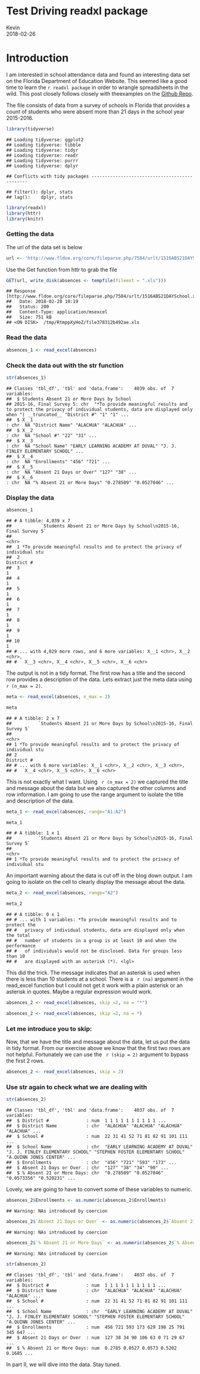 # Test Driving readxl package
Kevin  
2018-02-26  

# Introduction



I am interested in school attendance data and found an interesting data set on the Florida Department of Education Website. This seemed like a good time to learn the ` r readxl package ` in order to wrangle spreadsheets in the wild. This post closely follows closely with theexamples on the [Github Repo](https://github.com/tidyverse/readxl). 

The file consists of data from a survey of schools in Florida that provides a count of students who were absent more than 21 days in the school year 2015-2016. 


```r
library(tidyverse)
```

```
## Loading tidyverse: ggplot2
## Loading tidyverse: tibble
## Loading tidyverse: tidyr
## Loading tidyverse: readr
## Loading tidyverse: purrr
## Loading tidyverse: dplyr
```

```
## Conflicts with tidy packages ----------------------------------------------
```

```
## filter(): dplyr, stats
## lag():    dplyr, stats
```

```r
library(readxl)
library(httr)
library(knitr)
```

### Getting the data

The url of the data set is below

```r
url <- 'http://www.fldoe.org/core/fileparse.php/7584/urlt/1516ABS21DAYSchool.xls'
```

Use the Get function from httr to grab the file

```r
GET(url, write_disk(absences <- tempfile(fileext = ".xls")))
```

```
## Response [http://www.fldoe.org/core/fileparse.php/7584/urlt/1516ABS21DAYSchool.xls]
##   Date: 2018-02-28 10:19
##   Status: 200
##   Content-Type: application/msexcel
##   Size: 751 kB
## <ON DISK>  /tmp/RtmppXyHoZ/file378312b492ae.xls
```



### Read the data

```r
absences_1 <- read_excel(absences)
```

### Check the data out with the str function

```r
str(absences_1)
```

```
## Classes 'tbl_df', 'tbl' and 'data.frame':	4039 obs. of  7 variables:
##  $ Students Absent 21 or More Days by School
## 2015-16, Final Survey 5: chr  "*To provide meaningful results and to protect the privacy of individual students, data are displayed only when "| __truncated__ "District #" "1" "1" ...
##  $ X__1                                                              : chr  NA "District Name" "ALACHUA" "ALACHUA" ...
##  $ X__2                                                              : chr  NA "School #" "22" "31" ...
##  $ X__3                                                              : chr  NA "School Name" "EARLY LEARNING ACADEMY AT DUVAL" "J. J. FINLEY ELEMENTARY SCHOOL" ...
##  $ X__4                                                              : chr  NA "Enrollments" "456" "721" ...
##  $ X__5                                                              : chr  NA "Absent 21 Days or Over" "127" "38" ...
##  $ X__6                                                              : chr  NA "% Absent 21 or More Days" "0.278509" "0.0527046" ...
```


### Display the data

```r
absences_1
```

```
## # A tibble: 4,039 x 7
##           `Students Absent 21 or More Days by School\n2015-16, Final Survey 5`
##                                                                          <chr>
##  1 *To provide meaningful results and to protect the privacy of individual stu
##  2                                                                  District #
##  3                                                                           1
##  4                                                                           1
##  5                                                                           1
##  6                                                                           1
##  7                                                                           1
##  8                                                                           1
##  9                                                                           1
## 10                                                                           1
## # ... with 4,029 more rows, and 6 more variables: X__1 <chr>, X__2 <chr>,
## #   X__3 <chr>, X__4 <chr>, X__5 <chr>, X__6 <chr>
```

The output is not in a tidy format. The first row has a title and the second row provides a description of the data. Lets extract just the meta data using ` r (n_max = 2)`.  


```r
meta <- read_excel(absences, n_max = 2)

meta
```

```
## # A tibble: 2 x 7
##          `Students Absent 21 or More Days by School\n2015-16, Final Survey 5`
##                                                                         <chr>
## 1 *To provide meaningful results and to protect the privacy of individual stu
## 2                                                                  District #
## # ... with 6 more variables: X__1 <chr>, X__2 <chr>, X__3 <chr>,
## #   X__4 <chr>, X__5 <chr>, X__6 <chr>
```

This is not exactly what I want. Using ` r (n_max = 2)` we captured the title and message about the data but we also captured the other columns and row information.  I am going to use the range argument to isolate the title and description of the data. 


```r
meta_1 <- read_excel(absences, range="A1:A2")

meta_1
```

```
## # A tibble: 1 x 1
##          `Students Absent 21 or More Days by School\n2015-16, Final Survey 5`
##                                                                         <chr>
## 1 *To provide meaningful results and to protect the privacy of individual stu
```

An important warning about the data is cut off in the blog down output. I am going to isolate on the cell to clearly display the message about the data. 


```r
meta_2 <- read_excel(absences, range="A2")

meta_2
```

```
## # A tibble: 0 x 1
## # ... with 1 variables: *To provide meaningful results and to protect the
## #   privacy of individual students, data are displayed only when the total
## #   number of students in a group is at least 10 and when the performance
## #   of individuals would not be disclosed. Data for groups less than 10
## #   are displayed with an asterisk (*). <lgl>
```

This did the trick. The message indicates that an asterisk is used when there is less than 10 students at a school. There is a ` r (na)` argument in the read_excel function but I could not get it work with a plain asterisk or an asterisk in quotes. Maybe a regular expression would work. 


```r
absences_2 <- read_excel(absences, skip =2, na = "*")

absences_2 <- read_excel(absences, skip =2, na = *)
```


### Let me introduce you to skip:

Now, that we have the title and message about the data, let us put the data in tidy format. From our exercise above we know that the first two rows are not helpful. Fortunately we can use the ` r (skip = 2)` argument to bypass the first 2 rows. 


```r
absences_2 <- read_excel(absences, skip = 2)
```

### Use str again to check what we are dealing with

```r
str(absences_2)
```

```
## Classes 'tbl_df', 'tbl' and 'data.frame':	4037 obs. of  7 variables:
##  $ District #              : num  1 1 1 1 1 1 1 1 1 1 ...
##  $ District Name           : chr  "ALACHUA" "ALACHUA" "ALACHUA" "ALACHUA" ...
##  $ School #                : num  22 31 41 52 71 81 82 91 101 111 ...
##  $ School Name             : chr  "EARLY LEARNING ACADEMY AT DUVAL" "J. J. FINLEY ELEMENTARY SCHOOL" "STEPHEN FOSTER ELEMENTARY SCHOOL" "A.QUINN JONES CENTER" ...
##  $ Enrollments             : chr  "456" "721" "593" "173" ...
##  $ Absent 21 Days or Over  : chr  "127" "38" "34" "90" ...
##  $ % Absent 21 or More Days: chr  "0.278509" "0.0527046" "0.0573356" "0.520231" ...
```

Lovely, we are going to have to convert some of these variables to numeric. 


```r
absences_2$Enrollments <- as.numeric(absences_2$Enrollments)
```

```
## Warning: NAs introduced by coercion
```

```r
absences_2$`Absent 21 Days or Over` <- as.numeric(absences_2$`Absent 21 Days or Over`)
```

```
## Warning: NAs introduced by coercion
```

```r
absences_2$`% Absent 21 or More Days` <- as.numeric(absences_2$`% Absent 21 or More Days`)
```

```
## Warning: NAs introduced by coercion
```


```r
str(absences_2)
```

```
## Classes 'tbl_df', 'tbl' and 'data.frame':	4037 obs. of  7 variables:
##  $ District #              : num  1 1 1 1 1 1 1 1 1 1 ...
##  $ District Name           : chr  "ALACHUA" "ALACHUA" "ALACHUA" "ALACHUA" ...
##  $ School #                : num  22 31 41 52 71 81 82 91 101 111 ...
##  $ School Name             : chr  "EARLY LEARNING ACADEMY AT DUVAL" "J. J. FINLEY ELEMENTARY SCHOOL" "STEPHEN FOSTER ELEMENTARY SCHOOL" "A.QUINN JONES CENTER" ...
##  $ Enrollments             : num  456 721 593 173 629 198 25 791 345 647 ...
##  $ Absent 21 Days or Over  : num  127 38 34 90 106 63 0 71 29 67 ...
##  $ % Absent 21 or More Days: num  0.2785 0.0527 0.0573 0.5202 0.1685 ...
```

In part II, we will dive into the data. Stay tuned. 

